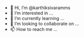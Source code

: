 - 👋 Hi, I’m @karthiksivaramms
- 👀 I’m interested in ...
- 🌱 I’m currently learning ...
- 💞️ I’m looking to collaborate on ...
- 📫 How to reach me ...

<!---
karthiksivaramms/karthiksivaramms is a ✨ special ✨ repository because its `README.md` (this file) appears on your GitHub profile.
You can click the Preview link to take a look at your changes.
--->
